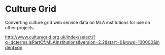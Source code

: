 Culture Grid
============

Converting culture grid web service data on MLA institutions for use on other projects.

http://www.culturegrid.org.uk/index/select/?q=dcterms.isPartOf:MLAInstitutions&version=2.2&start=0&rows=100000&indent=on